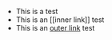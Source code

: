 - This is a test
- This is an [[inner link]] test
- This is an [outer link](http://example.com) test
